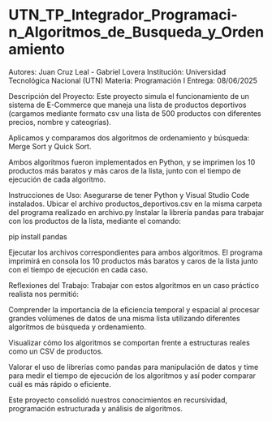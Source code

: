 # UTN_TP_Integrador_Programaci-n_Algoritmos_de_Busqueda_y_Ordenamiento

Autores: Juan Cruz Leal - Gabriel Lovera
Institución: Universidad Tecnológica Nacional (UTN)
Materia: Programación I
Entrega: 08/06/2025

Descripción del Proyecto:
Este proyecto simula el funcionamiento de un sistema de E-Commerce que maneja una lista de productos deportivos (cargamos mediante formato csv una lista de 500 productos con diferentes precios, nombre y cateogrías).

Aplicamos y comparamos dos algoritmos de ordenamiento y búsqueda: Merge Sort y Quick Sort.

Ambos algoritmos fueron implementados en Python, y se imprimen los 10 productos más baratos y más caros de la lista, junto con el tiempo de ejecución de cada algoritmo.

 Instrucciones de Uso:
 Asegurarse de tener Python y Visual Studio Code instalados.
 Ubicar el archivo productos_deportivos.csv en la misma carpeta del programa realizado en archivo.py
 Instalar la librería pandas para trabajar con los productos de la lista, mediante el comando:
 
   pip install pandas
   
Ejecutar los archivos correspondientes para ambos algoritmos.
El programa imprimirá en consola los 10 productos más baratos y caros de la lista junto con el tiempo de ejecución en cada caso.

Reflexiones del Trabajo:
Trabajar con estos algoritmos en un caso práctico realista nos permitió:

Comprender la importancia de la eficiencia temporal y espacial al procesar grandes volúmenes de datos de una misma lista utilizando diferentes algoritmos de búsqueda y ordenamiento.

Visualizar cómo los algoritmos se comportan frente a estructuras reales como un CSV de productos.

Valorar el uso de librerías como pandas para manipulación de datos y time para medir el tiempo de ejecución de los algoritmos y así poder comparar cuál es más rápido o eficiente.


Este proyecto consolidó nuestros conocimientos  en recursividad, programación estructurada y análisis de algoritmos.









